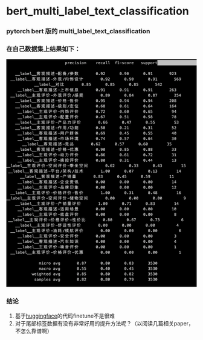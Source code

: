 # bert_multi_label_text_classification

### pytorch bert 版的 multi_label_text_classification

### 在自己数据集上结果如下：
![结果](/img/result.png)

### 结论
1. 基于[huggingface](https://github.com/huggingface/transformers)的代码finetune不是很难
2. 对于尾部标签数据有没有非常好用的提升方法呢？（以阅读几篇相关paper，不怎么靠谱啊）